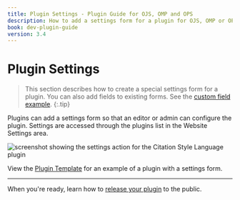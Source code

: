 ```yaml
---
title: Plugin Settings - Plugin Guide for OJS, OMP and OPS
description: How to add a settings form for a plugin for OJS, OMP or OPS.
book: dev-plugin-guide
version: 3.4
---
```


# Plugin Settings

> This section describes how to create a special settings form for a plugin. You can also add fields to existing forms. See the [custom field example](./examples-custom-field).
{:.tip}

Plugins can add a settings form so that an editor or admin can configure the plugin. Settings are accessed through the plugins list in the Website Settings area.

![screenshot showing the settings action for the Citation Style Language plugin](../plugin-settings-action.png)

View the [Plugin Template](https://github.com/pkp/pluginTemplate) for an example of a plugin with a settings form.

---

When you're ready, learn how to [release your plugin](./release) to the public.
